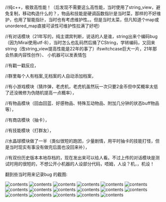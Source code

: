 //纯c++，极致高性能！（后发现不需要这么高性能，当时使用了string_view，避免复制，移动构造什么的？，物品和技能是硬调函数指针是当时菜，那样的不好维护，也用了智能指针，当时也有考虑维护性。。但是当时太菜，但凡知道个map或unordered_map直接可读性可维护性拉满了好吧）

//有对话模块（21年写的，纯主谓宾判断，说话的人是谁，string出来个编码bug（因为Mirai使用utf-8），当时怎么也乱码然后捅了CString，学转编码，又回来string（改string_view提高性能是22年的事了）ifswitchcase巨大一片，21年那会热衷内容性创作）、 小机器可以发表情包

//有戳一戳反应，

//群里每个人有档案,无档案的人自动添加档案，

//有小游戏模块（猜炸弹，老虎机，老虎机虽然玩一次只要2金币但中奖概率太低了还没微修为伪随机提高一点概率），

//有物品模块（回血回蓝、好感物品、特殊互动物品、附加几分钟的状态buff物品等），

//有商店模块（抽卡），

//有技能模块（打群友），

//水晶球模块做了一半（类似很短的跑团，少量剧情，用平时抽卡的技能打怪，但是当时现实有事没有做完后面也没回来补），


//有双份历史版本本地存档的，现在发出来可以给人看。不过上传的对话模块是测试时用的很短的，不想公开小机器的人设部分代码，唔姆，人设？机，，机设！

翻到些当时用来记录bug 的截图:

![contents](https://github.com/wulalalaaaaa/22-qq-/blob/main/img/0Z%5B%24GQJB7D1%7D00Z_27KN8KB.png)
![contents](https://github.com/wulalalaaaaa/22-qq-/blob/main/img/QQ%E5%9B%BE%E7%89%8720211007151040.png)
![contents](https://github.com/wulalalaaaaa/22-qq-/blob/main/img/QQ%E5%9B%BE%E7%89%8720220906152405.png)
![contents](https://github.com/wulalalaaaaa/22-qq-/blob/main/img/QQ%E5%9B%BE%E7%89%8720220907204541.png)
![contents](https://github.com/wulalalaaaaa/22-qq-/blob/main/img/QQ%E5%9B%BE%E7%89%8720220907214939.png)
![contents](https://github.com/wulalalaaaaa/22-qq-/blob/main/img/QQ%E5%9B%BE%E7%89%8720220907214944.png)
![contents](https://github.com/wulalalaaaaa/22-qq-/blob/main/img/QQ%E5%9B%BE%E7%89%8720220907214950.png)
![contents](https://github.com/wulalalaaaaa/22-qq-/blob/main/img/QQ%E5%9B%BE%E7%89%8720220907214957.png)
![contents](https://github.com/wulalalaaaaa/22-qq-/blob/main/img/QQ%E5%9B%BE%E7%89%8720220907215005.png)
![contents](https://github.com/wulalalaaaaa/22-qq-/blob/main/img/QQ%E5%9B%BE%E7%89%8720220907215008.png)
![contents](https://github.com/wulalalaaaaa/22-qq-/blob/main/img/QQ%E5%9B%BE%E7%89%8720220907215012.png)
![contents](https://github.com/wulalalaaaaa/22-qq-/blob/main/img/QQ%E5%9B%BE%E7%89%8720220907215016.png)
![contents](https://github.com/wulalalaaaaa/22-qq-/blob/main/img/QQ%E5%9B%BE%E7%89%8720220908222627.png)
![contents](https://github.com/wulalalaaaaa/22-qq-/blob/main/img/QQ%E5%9B%BE%E7%89%8720220908234049.png)
![contents](https://github.com/wulalalaaaaa/22-qq-/blob/main/img/QQ%E5%9B%BE%E7%89%8720220909173216.png)
![contents](https://github.com/wulalalaaaaa/22-qq-/blob/main/img/QQ%E5%9B%BE%E7%89%8720220909174943.png)
![contents](https://github.com/wulalalaaaaa/22-qq-/blob/main/img/QQ%E5%9B%BE%E7%89%8720220909204714.png)

